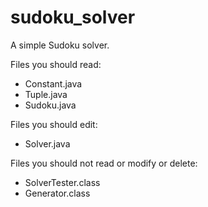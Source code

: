 # sudoku_solver
A simple Sudoku solver.

Files you should read:
- Constant.java
- Tuple.java
- Sudoku.java

Files you should edit:
- Solver.java

Files you should not read or modify or delete:
- SolverTester.class
- Generator.class
